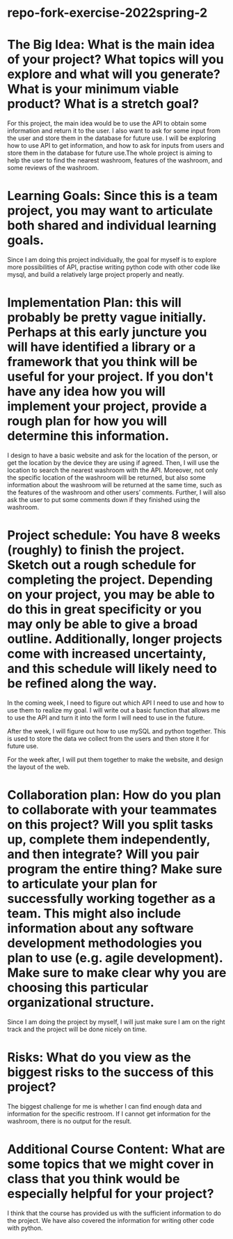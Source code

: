 # repo-fork-exercise-2022spring-2
# The Big Idea: What is the main idea of your project? What topics will you explore and what will you generate? What is your minimum viable product? What is a stretch goal?

For this project, the main idea would be to use the API to obtain some information and return it to the user. I also want to ask for some input from the user and store them in the database for future use. I will be exploring how to use API to get information, and how to ask for inputs from users and store them in the database for future use.The whole project is aiming to help the user to find the nearest washroom, features of the washroom, and some reviews of the washroom. 

# Learning Goals: Since this is a team project, you may want to articulate both shared and individual learning goals.

Since I am doing this project individually, the goal for myself is to explore more possibilities of API, practise writing python code with other code like mysql, and build a relatively large project properly and neatly. 

# Implementation Plan: this will probably be pretty vague initially. Perhaps at this early juncture you will have identified a library or a framework that you think will be useful for your project. If you don't have any idea how you will implement your project, provide a rough plan for how you will determine this information.

I design to have a basic website and ask for the location of the person, or get the location by the device they are using if agreed. Then, I will use the location to search the nearest washroom with the API. Moreover, not only the specific location of the washroom will be returned, but also some information about the washroom will be returned at the same time, such as the features of the washroom and other users’ comments. Further, I will also ask the user to put some comments down if they finished using the washroom. 
# Project schedule: You have 8 weeks (roughly) to finish the project. Sketch out a rough schedule for completing the project. Depending on your project, you may be able to do this in great specificity or you may only be able to give a broad outline. Additionally, longer projects come with increased uncertainty, and this schedule will likely need to be refined along the way.

In the coming week, I need to figure out which API I need to use and how to use them to realize my goal. I will write out a basic function that allows me to use the API and turn it into the form I will need to use in the future. 

After the week, I will figure out how to use mySQL and python together. This is used to store the data we collect from the users and then store it for future use.

For the week after, I will put them together to make the website, and design the layout of the web.
 
# Collaboration plan: How do you plan to collaborate with your teammates on this project? Will you split tasks up, complete them independently, and then integrate? Will you pair program the entire thing? Make sure to articulate your plan for successfully working together as a team. This might also include information about any software development methodologies you plan to use (e.g. agile development). Make sure to make clear why you are choosing this particular organizational structure.

Since I am doing the project by myself, I will just make sure I am on the right track and the project will be done nicely on time.  

# Risks: What do you view as the biggest risks to the success of this project?

The biggest challenge for me is whether I can find enough data and information for the specific restroom. If I cannot get information for the washroom, there is no output for the result.

# Additional Course Content: What are some topics that we might cover in class that you think would be especially helpful for your project?
I think that the course has provided us with the sufficient information to do the project. We have also covered the information for writing other code with python.
 